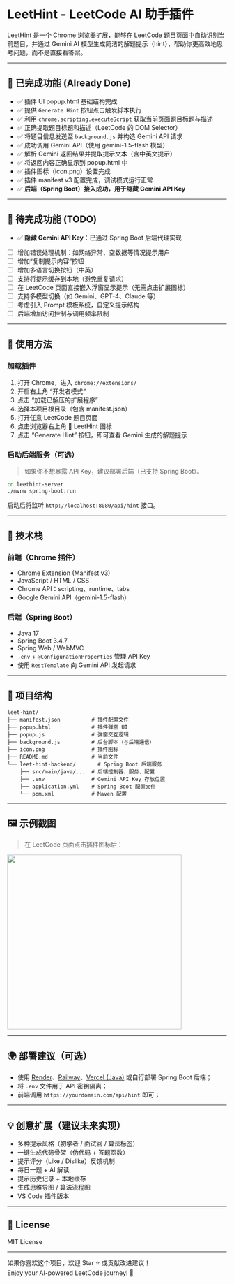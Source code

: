
# LeetHint - LeetCode AI 助手插件

LeetHint 是一个 Chrome 浏览器扩展，能够在 LeetCode 题目页面中自动识别当前题目，并通过 Gemini AI 模型生成简洁的解题提示（hint），帮助你更高效地思考问题，而不是直接看答案。

---

## 🧩 已完成功能 (Already Done)

- ✅ 插件 UI popup.html 基础结构完成
- ✅ 提供 `Generate Hint` 按钮点击触发脚本执行
- ✅ 利用 `chrome.scripting.executeScript` 获取当前页面题目标题与描述
- ✅ 正确提取题目标题和描述（LeetCode 的 DOM Selector）
- ✅ 将题目信息发送至 `background.js` 并构造 Gemini API 请求
- ✅ 成功调用 Gemini API（使用 gemini-1.5-flash 模型）
- ✅ 解析 Gemini 返回结果并提取提示文本（含中英文提示）
- ✅ 将返回内容正确显示到 popup.html 中
- ✅ 插件图标（icon.png）设置完成
- ✅ 插件 manifest v3 配置完成，调试模式运行正常
- ✅ **后端（Spring Boot）接入成功，用于隐藏 Gemini API Key**

---

## 🚧 待完成功能 (TODO)

- ✅ **隐藏 Gemini API Key**：已通过 Spring Boot 后端代理实现
- [ ] 增加错误处理机制：如网络异常、空数据等情况提示用户
- [ ] 增加“复制提示内容”按钮
- [ ] 增加多语言切换按钮（中英）
- [ ] 支持将提示缓存到本地（避免重复请求）
- [ ] 在 LeetCode 页面直接嵌入浮窗显示提示（无需点击扩展图标）
- [ ] 支持多模型切换（如 Gemini、GPT-4、Claude 等）
- [ ] 考虑引入 Prompt 模板系统，自定义提示结构
- [ ] 后端增加访问控制与调用频率限制

---

## 🚀 使用方法

### 加载插件

1. 打开 Chrome，进入 `chrome://extensions/`
2. 开启右上角 “开发者模式”
3. 点击 “加载已解压的扩展程序”
4. 选择本项目根目录（包含 manifest.json）
5. 打开任意 LeetCode 题目页面
6. 点击浏览器右上角 🧠 LeetHint 图标
7. 点击 “Generate Hint” 按钮，即可查看 Gemini 生成的解题提示

### 启动后端服务（可选）

> 如果你不想暴露 API Key，建议部署后端（已支持 Spring Boot）。

```bash
cd leethint-server
./mvnw spring-boot:run
```

启动后将监听 `http://localhost:8080/api/hint` 接口。

---

## 🧠 技术栈

### 前端（Chrome 插件）

- Chrome Extension (Manifest v3)
- JavaScript / HTML / CSS
- Chrome API：scripting、runtime、tabs
- Google Gemini API（gemini-1.5-flash）

### 后端（Spring Boot）

- Java 17
- Spring Boot 3.4.7
- Spring Web / WebMVC
- `.env` + `@ConfigurationProperties` 管理 API Key
- 使用 `RestTemplate` 向 Gemini API 发起请求

---

## 📁 项目结构

```
leet-hint/
├── manifest.json          # 插件配置文件
├── popup.html             # 插件弹窗 UI
├── popup.js               # 弹窗交互逻辑
├── background.js          # 后台脚本（与后端通信）
├── icon.png               # 插件图标
├── README.md              # 当前文件
└── leet-hint-backend/       # Spring Boot 后端服务
    ├── src/main/java/...  # 后端控制器、服务、配置
    ├── .env               # Gemini API Key 存放位置
    ├── application.yml    # Spring Boot 配置文件
    └── pom.xml            # Maven 配置
```

---

## 🖼️ 示例截图

> 在 LeetCode 页面点击插件图标后：

<img src="./preview.png" width="400" />

---

## 🌍 部署建议（可选）

- 使用 [Render](https://render.com)、[Railway](https://railway.app)、[Vercel (Java)](https://vercel.com/guides/deploying-java-with-vercel) 或自行部署 Spring Boot 后端；
- 将 `.env` 文件用于 API 密钥隔离；
- 前端调用 `https://yourdomain.com/api/hint` 即可；

---

## 💡 创意扩展（建议未来实现）

- 多种提示风格（初学者 / 面试官 / 算法标签）
- 一键生成代码骨架（伪代码 + 答题函数）
- 提示评分（Like / Dislike）反馈机制
- 每日一题 + AI 解读
- 提示历史记录 + 本地缓存
- 生成思维导图 / 算法流程图
- VS Code 插件版本

---

## 📜 License

MIT License

---

如果你喜欢这个项目，欢迎 Star ⭐ 或贡献改进建议！  
Enjoy your AI-powered LeetCode journey! 🚀
